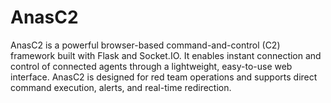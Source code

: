 # AnasC2
AnasC2 is a powerful browser-based command-and-control (C2) framework built with Flask and Socket.IO. It enables instant connection and control of connected agents through a lightweight, easy-to-use web interface. AnasC2 is designed for red team operations and supports direct command execution, alerts, and real-time redirection.
